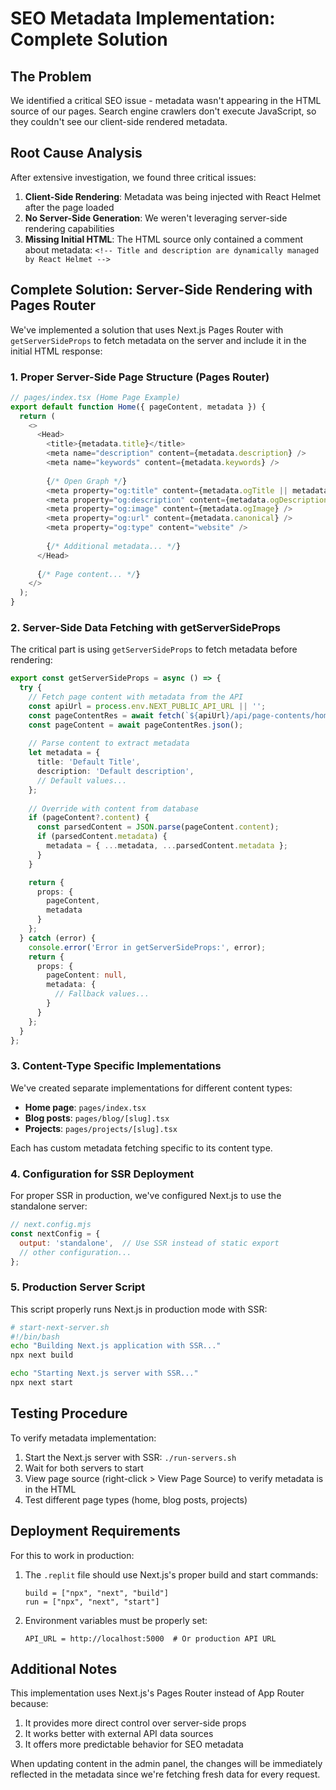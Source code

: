 # SEO Metadata Implementation: Complete Solution

## The Problem
We identified a critical SEO issue - metadata wasn't appearing in the HTML source of our pages. Search engine crawlers don't execute JavaScript, so they couldn't see our client-side rendered metadata.

## Root Cause Analysis
After extensive investigation, we found three critical issues:

1. **Client-Side Rendering**: Metadata was being injected with React Helmet after the page loaded
2. **No Server-Side Generation**: We weren't leveraging server-side rendering capabilities
3. **Missing Initial HTML**: The HTML source only contained a comment about metadata: `<!-- Title and description are dynamically managed by React Helmet -->`

## Complete Solution: Server-Side Rendering with Pages Router

We've implemented a solution that uses Next.js Pages Router with `getServerSideProps` to fetch metadata on the server and include it in the initial HTML response:

### 1. Proper Server-Side Page Structure (Pages Router)

```typescript
// pages/index.tsx (Home Page Example)
export default function Home({ pageContent, metadata }) {
  return (
    <>
      <Head>
        <title>{metadata.title}</title>
        <meta name="description" content={metadata.description} />
        <meta name="keywords" content={metadata.keywords} />
        
        {/* Open Graph */}
        <meta property="og:title" content={metadata.ogTitle || metadata.title} />
        <meta property="og:description" content={metadata.ogDescription || metadata.description} />
        <meta property="og:image" content={metadata.ogImage} />
        <meta property="og:url" content={metadata.canonical} />
        <meta property="og:type" content="website" />
        
        {/* Additional metadata... */}
      </Head>
      
      {/* Page content... */}
    </>
  );
}
```

### 2. Server-Side Data Fetching with getServerSideProps

The critical part is using `getServerSideProps` to fetch metadata before rendering:

```typescript
export const getServerSideProps = async () => {
  try {
    // Fetch page content with metadata from the API
    const apiUrl = process.env.NEXT_PUBLIC_API_URL || '';
    const pageContentRes = await fetch(`${apiUrl}/api/page-contents/home`);
    const pageContent = await pageContentRes.json();
    
    // Parse content to extract metadata
    let metadata = {
      title: 'Default Title',
      description: 'Default description',
      // Default values...
    };
    
    // Override with content from database
    if (pageContent?.content) {
      const parsedContent = JSON.parse(pageContent.content);
      if (parsedContent.metadata) {
        metadata = { ...metadata, ...parsedContent.metadata };
      }
    }

    return {
      props: {
        pageContent,
        metadata
      }
    };
  } catch (error) {
    console.error('Error in getServerSideProps:', error);
    return {
      props: {
        pageContent: null,
        metadata: {
          // Fallback values...
        }
      }
    };
  }
};
```

### 3. Content-Type Specific Implementations

We've created separate implementations for different content types:

- **Home page**: `pages/index.tsx`
- **Blog posts**: `pages/blog/[slug].tsx`
- **Projects**: `pages/projects/[slug].tsx`

Each has custom metadata fetching specific to its content type.

### 4. Configuration for SSR Deployment

For proper SSR in production, we've configured Next.js to use the standalone server:

```js
// next.config.mjs
const nextConfig = {
  output: 'standalone',  // Use SSR instead of static export
  // other configuration...
};
```

### 5. Production Server Script

This script properly runs Next.js in production mode with SSR:

```bash
# start-next-server.sh
#!/bin/bash
echo "Building Next.js application with SSR..."
npx next build

echo "Starting Next.js server with SSR..."
npx next start
```

## Testing Procedure

To verify metadata implementation:

1. Start the Next.js server with SSR: `./run-servers.sh`
2. Wait for both servers to start
3. View page source (right-click > View Page Source) to verify metadata is in the HTML
4. Test different page types (home, blog posts, projects)

## Deployment Requirements

For this to work in production:

1. The `.replit` file should use Next.js's proper build and start commands:
   ```
   build = ["npx", "next", "build"]
   run = ["npx", "next", "start"]
   ```

2. Environment variables must be properly set:
   ```
   API_URL = http://localhost:5000  # Or production API URL
   ```

## Additional Notes

This implementation uses Next.js's Pages Router instead of App Router because:
1. It provides more direct control over server-side props
2. It works better with external API data sources 
3. It offers more predictable behavior for SEO metadata

When updating content in the admin panel, the changes will be immediately reflected in the metadata since we're fetching fresh data for every request.